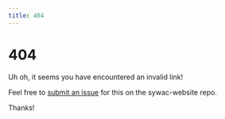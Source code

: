 ```yaml
---
title: 404
---
```

# 404

Uh oh, it seems you have encountered an invalid link!

Feel free to [submit an issue](https://github.com/sywac/sywac-website/issues) for this on the sywac-website repo.

Thanks!
